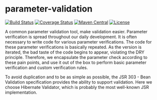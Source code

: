 # parameter-validation
[![Build Status](https://travis-ci.org/rhwayfun/parameter-validation.svg?branch=master)](https://travis-ci.org/rhwayfun/parameter-validation)
[![Coverage Status](https://coveralls.io/repos/github/rhwayfun/parameter-validation/badge.svg?branch=master)](https://coveralls.io/github/rhwayfun/parameter-validation?branch=master)
[![Maven Central](https://maven-badges.herokuapp.com/maven-central/io.github.rhwayfun/spring-boot-rocketmq-starter/badge.svg)](http://search.maven.org/#artifactdetails%7Cio.github.rhwayfun%7Cspring-boot-rocketmq-starter%7C0.0.4%7Cjar)
[![License](https://img.shields.io/badge/license-Apache%202.0-orange.svg)](http://www.apache.org/licenses/LICENSE-2.0)

A common parameter validation tool, make validation easier. Parameter verification is spread throughout our daily development. 
It is often necessary to write code for various parameter verifications. The code for these parameter verifications is basically repeated. 
As the version is iterated, the bad taste of the code begins to appear, violating the DRY principle. Therefore, 
we encapsulate the parameter check according to these pain points, and use it out of the box to perform basic parameter verification and 
custom verification rules.
                                                            
To avoid duplication and to be as simple as possible, the JSR 303 - Bean Validation specification provides the ability 
to support validation. Here we choose Hibernate Validator, which is probably the most well-known JSR implementation.